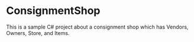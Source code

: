 # ConsignmentShop
This is a sample C# project about a consignment shop which has Vendors, Owners, Store, and Items.
